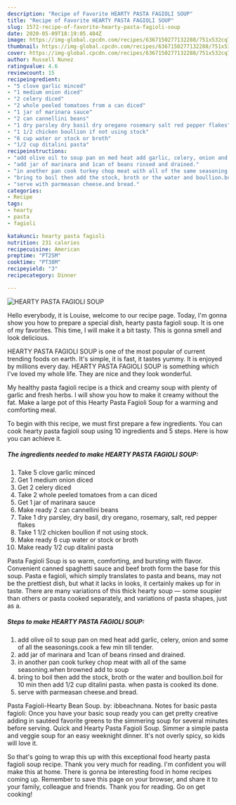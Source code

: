```yaml
---
description: "Recipe of Favorite HEARTY PASTA FAGIOLI SOUP"
title: "Recipe of Favorite HEARTY PASTA FAGIOLI SOUP"
slug: 1572-recipe-of-favorite-hearty-pasta-fagioli-soup
date: 2020-05-09T18:19:05.484Z
image: https://img-global.cpcdn.com/recipes/6367150277132288/751x532cq70/hearty-pasta-fagioli-soup-recipe-main-photo.jpg
thumbnail: https://img-global.cpcdn.com/recipes/6367150277132288/751x532cq70/hearty-pasta-fagioli-soup-recipe-main-photo.jpg
cover: https://img-global.cpcdn.com/recipes/6367150277132288/751x532cq70/hearty-pasta-fagioli-soup-recipe-main-photo.jpg
author: Russell Nunez
ratingvalue: 4.6
reviewcount: 15
recipeingredient:
- "5 clove garlic minced"
- "1 medium onion diced"
- "2 celery diced"
- "2 whole peeled tomatoes from a can diced"
- "1 jar of marinara sauce"
- "2 can cannellini beans"
- "1 dry parsley dry basil dry oregano rosemary salt red pepper flakes"
- "1 1/2 chicken boullion if not using stock"
- "6 cup water or stock or broth"
- "1/2 cup ditalini pasta"
recipeinstructions:
- "add olive oil to soup pan on med heat add garlic, celery, onion and some of all the seasonings.cook a few min till tender."
- "add jar of marinara and 1can of beans rinsed and drained."
- "in another pan cook turkey chop meat with all of the same seasoning.when browned add to soup"
- "bring to boil then add the stock, broth or the water and boullion.boil for 10 min then add 1/2 cup ditalini pasta. when pasta is cooked its done."
- "serve with parmeasan cheese.and bread."
categories:
- Recipe
tags:
- hearty
- pasta
- fagioli

katakunci: hearty pasta fagioli 
nutrition: 231 calories
recipecuisine: American
preptime: "PT25M"
cooktime: "PT38M"
recipeyield: "3"
recipecategory: Dinner

---
```



![HEARTY PASTA FAGIOLI SOUP](https://img-global.cpcdn.com/recipes/6367150277132288/751x532cq70/hearty-pasta-fagioli-soup-recipe-main-photo.jpg)

Hello everybody, it is Louise, welcome to our recipe page. Today, I'm gonna show you how to prepare a special dish, hearty pasta fagioli soup. It is one of my favorites. This time, I will make it a bit tasty. This is gonna smell and look delicious.

HEARTY PASTA FAGIOLI SOUP is one of the most popular of current trending foods on earth. It's simple, it is fast, it tastes yummy. It is enjoyed by millions every day. HEARTY PASTA FAGIOLI SOUP is something which I've loved my whole life. They are nice and they look wonderful.

My healthy pasta fagioli recipe is a thick and creamy soup with plenty of garlic and fresh herbs. I will show you how to make it creamy without the fat. Make a large pot of this Hearty Pasta Fagioli Soup for a warming and comforting meal.


To begin with this recipe, we must first prepare a few ingredients. You can cook hearty pasta fagioli soup using 10 ingredients and 5 steps. Here is how you can achieve it.

<!--inarticleads1-->

##### The ingredients needed to make HEARTY PASTA FAGIOLI SOUP:

1. Take 5 clove garlic minced
1. Get 1 medium onion diced
1. Get 2 celery diced
1. Take 2 whole peeled tomatoes from a can diced
1. Get 1 jar of marinara sauce
1. Make ready 2 can cannellini beans
1. Take 1 dry parsley, dry basil, dry oregano, rosemary, salt, red pepper flakes
1. Take 1 1/2 chicken boullion if not using stock.
1. Make ready 6 cup water or stock or broth
1. Make ready 1/2 cup ditalini pasta


Pasta Fagioli Soup is so warm, comforting, and bursting with flavor. Convenient canned spaghetti sauce and beef broth form the base for this soup. Pasta e fagioli, which simply translates to pasta and beans, may not be the prettiest dish, but what it lacks in looks, it certainly makes up for in taste. There are many variations of this thick hearty soup — some soupier than others or pasta cooked separately, and variations of pasta shapes, just as a. 

<!--inarticleads2-->

##### Steps to make HEARTY PASTA FAGIOLI SOUP:

1. add olive oil to soup pan on med heat add garlic, celery, onion and some of all the seasonings.cook a few min till tender.
1. add jar of marinara and 1can of beans rinsed and drained.
1. in another pan cook turkey chop meat with all of the same seasoning.when browned add to soup
1. bring to boil then add the stock, broth or the water and boullion.boil for 10 min then add 1/2 cup ditalini pasta. when pasta is cooked its done.
1. serve with parmeasan cheese.and bread.


Pasta Fagioli-Hearty Bean Soup. by: ibbeachnana. Notes for basic pasta fagioli: Once you have your basic soup ready you can get pretty creative adding in sautéed favorite greens to the simmering soup for several minutes before serving. Quick and Hearty Pasta Fagioli Soup. Simmer a simple pasta and veggie soup for an easy weeknight dinner. It&#39;s not overly spicy, so kids will love it. 

So that's going to wrap this up with this exceptional food hearty pasta fagioli soup recipe. Thank you very much for reading. I'm confident you will make this at home. There is gonna be interesting food in home recipes coming up. Remember to save this page on your browser, and share it to your family, colleague and friends. Thank you for reading. Go on get cooking!
